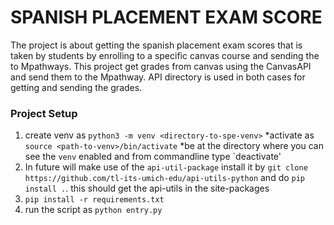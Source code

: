 # SPANISH PLACEMENT EXAM SCORE

The project is about getting the spanish placement exam scores that is taken by students by enrolling to a specific canvas
course and sending the to Mpathways. This project get grades from canvas using the CanvasAPI and send them to the Mpathway. API directory
is used in both cases for getting and sending the grades.

### Project Setup
1. create venv as `python3 -m venv <directory-to-spe-venv>`
  *activate as `source <path-to-venv>/bin/activate` 
  *be at the directory where you can see the `venv` enabled and from commandline type `deactivate'
2. In future will make use of the `api-util-package` install it by `git clone https://github.com/tl-its-umich-edu/api-utils-python`
 and do `pip install .`. this should get the api-utils in the site-packages 
3. `pip install -r requirements.txt`
4. run the script as `python entry.py`


